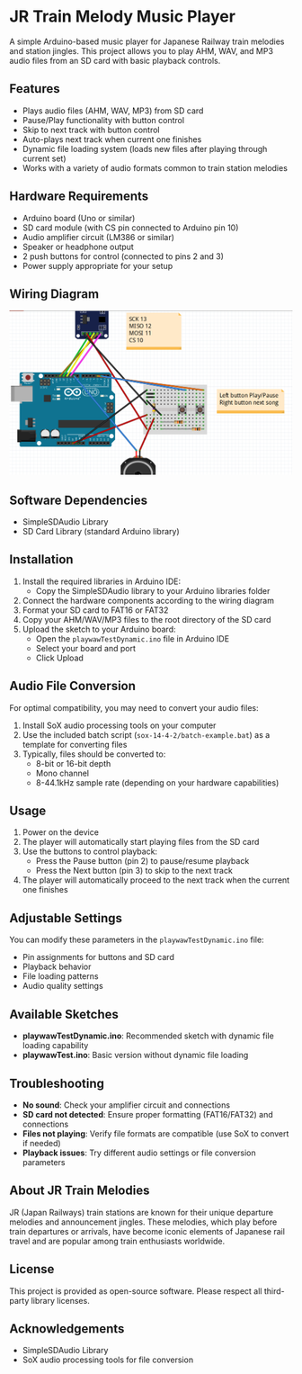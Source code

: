 # JR Train Melody Music Player

A simple Arduino-based music player for Japanese Railway train melodies and station jingles. This project allows you to play AHM, WAV, and MP3 audio files from an SD card with basic playback controls.

## Features

- Plays audio files (AHM, WAV, MP3) from SD card
- Pause/Play functionality with button control
- Skip to next track with button control
- Auto-plays next track when current one finishes
- Dynamic file loading system (loads new files after playing through current set)
- Works with a variety of audio formats common to train station melodies

## Hardware Requirements

- Arduino board (Uno or similar)
- SD card module (with CS pin connected to Arduino pin 10)
- Audio amplifier circuit (LM386 or similar)
- Speaker or headphone output
- 2 push buttons for control (connected to pins 2 and 3)
- Power supply appropriate for your setup

## Wiring Diagram

![Wiring Diagram](MusicPlayerSchematic.png)

## Software Dependencies

- SimpleSDAudio Library
- SD Card Library (standard Arduino library)

## Installation

1. Install the required libraries in Arduino IDE:
   - Copy the SimpleSDAudio library to your Arduino libraries folder
2. Connect the hardware components according to the wiring diagram
3. Format your SD card to FAT16 or FAT32
4. Copy your AHM/WAV/MP3 files to the root directory of the SD card
5. Upload the sketch to your Arduino board:
   - Open the `playwawTestDynamic.ino` file in Arduino IDE
   - Select your board and port
   - Click Upload

## Audio File Conversion

For optimal compatibility, you may need to convert your audio files:

1. Install SoX audio processing tools on your computer
2. Use the included batch script (`sox-14-4-2/batch-example.bat`) as a template for converting files
3. Typically, files should be converted to:
   - 8-bit or 16-bit depth
   - Mono channel
   - 8-44.1kHz sample rate (depending on your hardware capabilities)

## Usage

1. Power on the device
2. The player will automatically start playing files from the SD card
3. Use the buttons to control playback:
   - Press the Pause button (pin 2) to pause/resume playback
   - Press the Next button (pin 3) to skip to the next track
4. The player will automatically proceed to the next track when the current one finishes

## Adjustable Settings

You can modify these parameters in the `playwawTestDynamic.ino` file:
- Pin assignments for buttons and SD card
- Playback behavior
- File loading patterns
- Audio quality settings

## Available Sketches

- **playwawTestDynamic.ino**: Recommended sketch with dynamic file loading capability
- **playwawTest.ino**: Basic version without dynamic file loading

## Troubleshooting

- **No sound**: Check your amplifier circuit and connections
- **SD card not detected**: Ensure proper formatting (FAT16/FAT32) and connections
- **Files not playing**: Verify file formats are compatible (use SoX to convert if needed)
- **Playback issues**: Try different audio settings or file conversion parameters

## About JR Train Melodies

JR (Japan Railways) train stations are known for their unique departure melodies and announcement jingles. These melodies, which play before train departures or arrivals, have become iconic elements of Japanese rail travel and are popular among train enthusiasts worldwide.

## License

This project is provided as open-source software. Please respect all third-party library licenses.

## Acknowledgements

- SimpleSDAudio Library
- SoX audio processing tools for file conversion